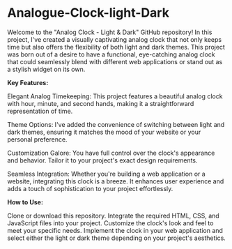 # Analogue-Clock-light-Dark

Welcome to the "Analog Clock - Light & Dark" GitHub repository! In this project, I've created a visually captivating analog clock that not only keeps time but also offers the flexibility of both light and dark themes. This project was born out of a desire to have a functional, eye-catching analog clock that could seamlessly blend with different web applications or stand out as a stylish widget on its own.

**Key Features:**

Elegant Analog Timekeeping: This project features a beautiful analog clock with hour, minute, and second hands, making it a straightforward representation of time.

Theme Options: I've added the convenience of switching between light and dark themes, ensuring it matches the mood of your website or your personal preference.

Customization Galore: You have full control over the clock's appearance and behavior. Tailor it to your project's exact design requirements.

Seamless Integration: Whether you're building a web application or a website, integrating this clock is a breeze. It enhances user experience and adds a touch of sophistication to your project effortlessly.

**How to Use:**

Clone or download this repository.
Integrate the required HTML, CSS, and JavaScript files into your project.
Customize the clock's look and feel to meet your specific needs.
Implement the clock in your web application and select either the light or dark theme depending on your project's aesthetics.
